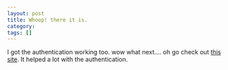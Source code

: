 ```yaml
---
layout: post
title: Whoop! there it is.
category: 
tags: []
---
```



I got the authentication working too. wow what next…. oh go check out
[this site][]. It helped a lot with the authentication.

  [this site]: http://www.kill-9.dk/ "this site"
